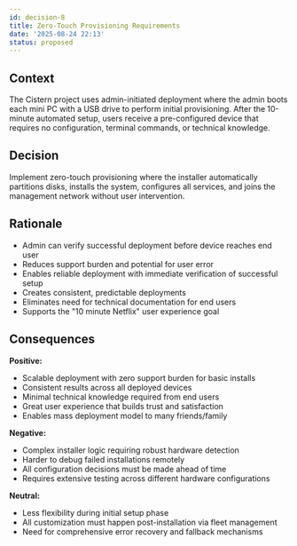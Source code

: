 ```yaml
---
id: decision-8
title: Zero-Touch Provisioning Requirements
date: '2025-08-24 22:13'
status: proposed
---
```

## Context

The Cistern project uses admin-initiated deployment where the admin boots each mini PC with a USB drive to perform initial provisioning. After the 10-minute automated setup, users receive a pre-configured device that requires no configuration, terminal commands, or technical knowledge.



## Decision

Implement zero-touch provisioning where the installer automatically partitions disks, installs the system, configures all services, and joins the management network without user intervention.

## Rationale

- Admin can verify successful deployment before device reaches end user
- Reduces support burden and potential for user error
- Enables reliable deployment with immediate verification of successful setup
- Creates consistent, predictable deployments
- Eliminates need for technical documentation for end users
- Supports the "10 minute Netflix" user experience goal



## Consequences

**Positive:**
- Scalable deployment with zero support burden for basic installs
- Consistent results across all deployed devices
- Minimal technical knowledge required from end users
- Great user experience that builds trust and satisfaction
- Enables mass deployment model to many friends/family

**Negative:**
- Complex installer logic requiring robust hardware detection
- Harder to debug failed installations remotely
- All configuration decisions must be made ahead of time
- Requires extensive testing across different hardware configurations

**Neutral:**
- Less flexibility during initial setup phase
- All customization must happen post-installation via fleet management
- Need for comprehensive error recovery and fallback mechanisms

